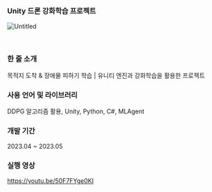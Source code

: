 ### Unity 드론 강화학습 프로젝트

![Untitled](https://prod-files-secure.s3.us-west-2.amazonaws.com/b552a82d-c413-4b83-85b8-802f5987230b/765787c2-9c3d-4f66-80fc-829266b1e968/Untitled.png)

<br>

### 한 줄 소개
목적지 도착 & 장애물 피하기 학습 | 유니티 엔진과 강화학습을 활용한 프로젝트
<br>

### 사용 언어 및 라이브러리
DDPG 알고리즘 활용, Unity, Python, C#, MLAgent
<br>

### 개발 기간
2023.04 ~ 2023.05

### 실행 영상
https://youtu.be/50F7FYge0KI
